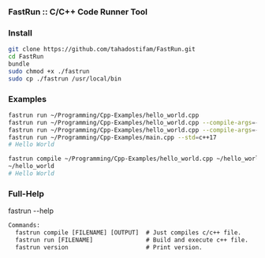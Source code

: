 ### FastRun :: C/C++ Code Runner Tool

### Install

```bash
git clone https://github.com/tahadostifam/FastRun.git
cd FastRun
bundle
sudo chmod +x ./fastrun
sudo cp ./fastrun /usr/local/bin
```

### Examples

```bash
fastrun run ~/Programming/Cpp-Examples/hello_world.cpp
fastrun run ~/Programming/Cpp-Examples/hello_world.cpp --compile-args=-Wall
fastrun run ~/Programming/Cpp-Examples/hello_world.cpp --compile-args=-Wall,-Weffc++,-Wextra,-Wsign-conversion
fastrun run ~/Programming/Cpp-Examples/main.cpp --std=c++17
# Hello World
```

```bash
fastrun compile ~/Programming/Cpp-Examples/hello_world.cpp ~/hello_world --compile-args=-Wall --std=c++17
~/hello_world
# Hello World
```

### Full-Help

fastrun --help

```txt
Commands:
  fastrun compile [FILENAME] [OUTPUT]  # Just compiles c/c++ file.
  fastrun run [FILENAME]               # Build and execute c++ file.
  fastrun version                      # Print version.
```
